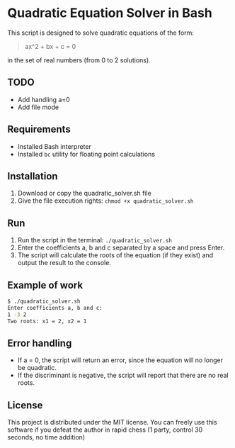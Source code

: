 # Quadratic Equation Solver in Bash
This script is designed to solve quadratic equations of the form:
> ax^2 + bx + c = 0

in the set of real numbers (from 0 to 2 solutions).

## TODO
- Add handling a=0
- Add file mode

## Requirements
- Installed Bash interpreter
- Installed `bc` utility for floating point calculations

## Installation
1. Download or copy the quadratic_solver.sh file
2. Give the file execution rights:
`chmod +x quadratic_solver.sh`

## Run
1. Run the script in the terminal:
`./quadratic_solver.sh`
2. Enter the coefficients a, b and c separated by a space and press Enter.
3. The script will calculate the roots of the equation (if they exist) and output the result to the console.

## Example of work
``` bash
$ ./quadratic_solver.sh
Enter coefficients a, b and c:
1 -3 2
Two roots: x1 = 2, x2 = 1
```
## Error handling
- If a = 0, the script will return an error, since the equation will no longer be quadratic.
- If the discriminant is negative, the script will report that there are no real roots.

## License
This project is distributed under the MIT license. You can freely use this software if you defeat the author in rapid chess (1 party, control 30 seconds, no time addition)

